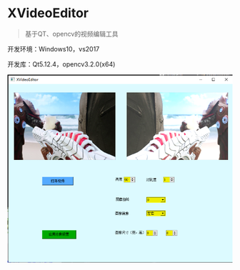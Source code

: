 # XVideoEditor

>基于QT、opencv的视频编辑工具

开发环境：Windows10，vs2017

开发库：Qt5.12.4，opencv3.2.0(x64)

![VideoEditor-GUI](./doc/img/gui.png)
